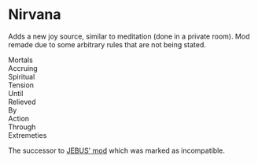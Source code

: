 # Nirvana
Adds a new joy source, similar to meditation (done in a private room). Mod remade due to some arbitrary rules that are not being stated.

Mortals <br /> 
Accruing <br /> 
Spiritual <br /> 
Tension <br /> 
Until <br /> 
Relieved <br /> 
By <br /> 
Action <br /> 
Through <br /> 
Extremeties <br /> 

The successor to [JEBUS' mod](https://steamcommunity.com/sharedfiles/filedetails/?id=931707775) which was marked as incompatible.

